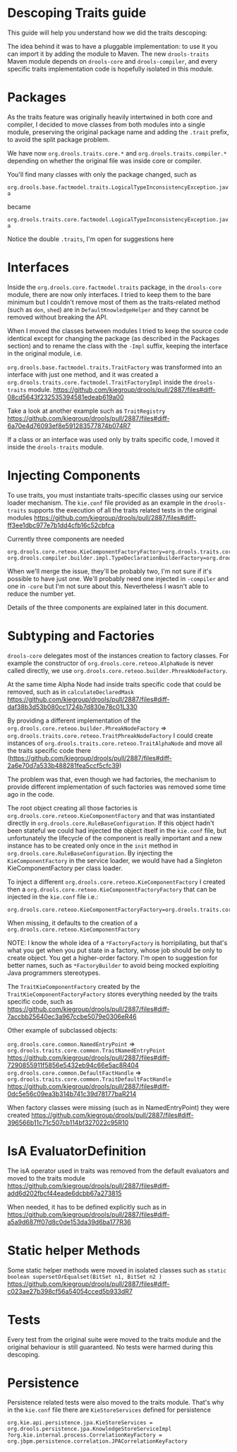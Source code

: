 Descoping Traits guide
======================

This guide will help you understand how we did the traits descoping:

The idea behind it was to have a pluggable implementation: to use it you can import it by adding the module to Maven.
The new `drools-traits` Maven module depends on `drools-core` and `drools-compiler`, and every specific traits implementation code is hopefully isolated in this module.

Packages
======== 

As the traits feature was originally heavily intertwined in both core and compiler, I decided to move classes from both modules into a single module, preserving the original package name and adding the `.trait` prefix, to avoid the split package problem.

We have now `org.drools.traits.core.*` and `org.drools.traits.compiler.*` depending on whether the original file was inside core or compiler.

You'll find many classes with only the package changed, such as 

`org.drools.base.factmodel.traits.LogicalTypeInconsistencyException.java` 

became

`org.drools.traits.core.factmodel.LogicalTypeInconsistencyException.java` 

Notice the double `.traits`, I'm open for suggestions here
   
Interfaces
===========

Inside the `org.drools.core.factmodel.traits` package, in the `drools-core` module, there are now only interfaces. 
I tried to keep them to the bare minimum but I couldn't remove most of them as the traits-related method (such as `don`, `shed`) are in `DefaultKnowledgeHelper` and they cannot be removed without breaking the API. 

When I moved the classes between modules I tried to keep the source code identical except for changing the package (as described in the Packages section) and to rename the class with the `-Impl` suffix, keeping the interface in the original module, i.e.

`org.drools.base.factmodel.traits.TraitFactory` was transformed into an interface with just one method, and it was created a 
`org.drools.traits.core.factmodel.TraitFactoryImpl` inside the `drools-traits` module.
https://github.com/kiegroup/drools/pull/2887/files#diff-08cd5643f232535394581edeab619a00

Take a look at another example such as `TraitRegistry` https://github.com/kiegroup/drools/pull/2887/files#diff-6a70e4d76093ef8e591283577874b074R7

If a class or an interface was used only by traits specific code, I moved it inside the `drools-traits` module.

Injecting Components
====================

To use traits, you must instantiate traits-specific classes using our service loader mechanism.
The `kie.conf` file provided as an example in the `drools-traits` supports the execution of all the traits related tests in the original modules 
https://github.com/kiegroup/drools/pull/2887/files#diff-ff3ee1dbc977e7b1dd4cfb16c52cbfca

Currently three components are needed
```
org.drools.core.reteoo.KieComponentFactoryFactory=org.drools.traits.core.reteoo.TraitKieComponentFactoryFactory
org.drools.compiler.builder.impl.TypeDeclarationBuilderFactory=org.drools.traits.compiler.builder.impl.TraitTypeDeclarationBuilderFactory
```

When we'll merge the issue, they'll be probably two, I'm not sure if it's possible to have just one. We'll probably need one injected in `-compiler` and one in `-core` but I'm not sure about this. 
Nevertheless I wasn't able to reduce the number yet.
 
Details of the three components are explained later in this document. 


Subtyping and Factories
=======================

`drools-core` delegates most of the instances creation to factory classes. 
For example the constructor of `org.drools.core.reteoo.AlphaNode` is never called directly, we use `org.drools.core.reteoo.builder.PhreakNodeFactory`.

At the same time Alpha Node had inside traits specific code that could be removed, such as in `calculateDeclaredMask` https://github.com/kiegroup/drools/pull/2887/files#diff-daf38b3d53b080cc1724b7d830e78c01L330

By providing a different implementation of the `org.drools.core.reteoo.builder.PhreakNodeFactory` => `org.drools.traits.core.reteoo.TraitPhreakNodeFactory` I could create instances of `org.drools.traits.core.reteoo.TraitAlphaNode` and move all the traits specific code there (https://github.com/kiegroup/drools/pull/2887/files#diff-2a6e70d7a533b488281fea5ccf5cfc39)
 
The problem was that, even though we had factories, the mechanism to provide different implementation of such factories was removed some time ago in the code. 

The root object creating all those factories is `org.drools.core.reteoo.KieComponentFactory` and that was instantiated directly in `org.drools.core.RuleBaseConfiguration`.
If this object hadn't been stateful we could had injected the object itself in the `kie.conf` file, but unfortunately the lifecycle of the component is really important and a new instance has to be created only once in the `init` method in `org.drools.core.RuleBaseConfiguration`. 
By injecting the `KieComponentFactory` in the service loader, we would have had a Singleton KieComponentFactory per class loader.

To inject a different `org.drools.core.reteoo.KieComponentFactory` I created then a `org.drools.core.reteoo.KieComponentFactoryFactory` that can be injected in the `kie.conf` file i.e.:

```
org.drools.core.reteoo.KieComponentFactoryFactory=org.drools.traits.core.reteoo.TraitKieComponentFactoryFactory
```

When missing, it defaults to the creation of a `org.drools.core.reteoo.KieComponentFactory` 

NOTE: I know the whole idea of a `*FactoryFactory` is horripilating, but that's what you get when you put state in a factory, whose job should be only to create object. You get a higher-order factory. 
I'm open to suggestion for better names, such as `*FactoryBuilder` to avoid being mocked exploiting Java programmers stereotypes.

The `TraitKieComponentFactory` created by the `TraitKieComponentFactoryFactory` stores everything needed by the traits specific code, such as https://github.com/kiegroup/drools/pull/2887/files#diff-7accbb25640ec3a967ccbe5079e0306eR46

Other example of subclassed objects:

`org.drools.core.common.NamedEntryPoint` => `org.drools.traits.core.common.TraitNamedEntryPoint`  https://github.com/kiegroup/drools/pull/2887/files#diff-7290855911f5856e5432eb94c66e5ac8R404
`org.drools.core.common.DefaultFactHandle` => `org.drools.traits.core.common.TraitDefaultFactHandle` https://github.com/kiegroup/drools/pull/2887/files#diff-0dc5e56c09ea3b314b741c39d78177baR214

When factory classes were missing (such as in NamedEntryPoint) they were created
https://github.com/kiegroup/drools/pull/2887/files#diff-396566b11c71c507cb114bf327022c95R10

IsA EvaluatorDefinition
=======================

The isA operator used in traits was removed from the default evaluators and moved to the traits module
https://github.com/kiegroup/drools/pull/2887/files#diff-add6d202fbcf44eade6dcbb67a273815

When needed, it has to be defined explicitly such as in 
https://github.com/kiegroup/drools/pull/2887/files#diff-a5a9d687ff07d8c0de153da39d6ba177R36

Static helper Methods
=====================

Some static helper methods were moved in isolated classes such as `static boolean supersetOrEqualset(BitSet n1, BitSet n2 )`
https://github.com/kiegroup/drools/pull/2887/files#diff-c023ae27b398cf56a54054cced5b933dR7

Tests
=======

Every test from the original suite were moved to the traits module and the original behaviour is still guaranteed.
No tests were harmed during this descoping.

Persistence
===========

Persistence related tests were also moved to the traits module. That's why in the `kie.conf` file there are `KieStoreServices` defined for persistence

```properties
org.kie.api.persistence.jpa.KieStoreServices = org.drools.persistence.jpa.KnowledgeStoreServiceImpl
?org.kie.internal.process.CorrelationKeyFactory = org.jbpm.persistence.correlation.JPACorrelationKeyFactory
``` 
